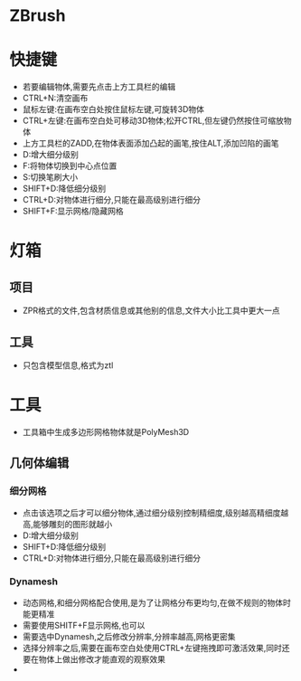 # ZBrush



# 快捷键



* 若要编辑物体,需要先点击上方工具栏的编辑
* CTRL+N:清空画布
* 鼠标左键:在画布空白处按住鼠标左键,可旋转3D物体
* CTRL+左键:在画布空白处可移动3D物体;松开CTRL,但左键仍然按住可缩放物体
* 上方工具栏的ZADD,在物体表面添加凸起的画笔,按住ALT,添加凹陷的画笔
* D:增大细分级别
* F:将物体切换到中心点位置
* S:切换笔刷大小
* SHIFT+D:降低细分级别
* CTRL+D:对物体进行细分,只能在最高级别进行细分
* SHIFT+F:显示网格/隐藏网格



# 灯箱



## 项目



* ZPR格式的文件,包含材质信息或其他别的信息,文件大小比工具中更大一点



## 工具



* 只包含模型信息,格式为ztl



# 工具



* 工具箱中生成多边形网格物体就是PolyMesh3D



## 几何体编辑



### 细分网格



* 点击该选项之后才可以细分物体,通过细分级别控制精细度,级别越高精细度越高,能够雕刻的图形就越小
* D:增大细分级别
* SHIFT+D:降低细分级别
* CTRL+D:对物体进行细分,只能在最高级别进行细分



### Dynamesh



* 动态网格,和细分网格配合使用,是为了让网格分布更均匀,在做不规则的物体时能更精准
* 需要使用SHITF+F显示网格,也可以
* 需要选中Dynamesh,之后修改分辨率,分辨率越高,网格更密集
* 选择分辨率之后,需要在画布空白处使用CTRL+左键拖拽即可激活效果,同时还要在物体上做出修改才能直观的观察效果
* 